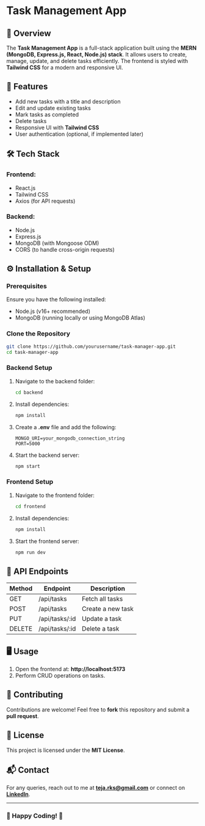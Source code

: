 # Task Management App

## 📌 Overview
The **Task Management App** is a full-stack application built using the **MERN (MongoDB, Express.js, React, Node.js) stack**. It allows users to create, manage, update, and delete tasks efficiently. The frontend is styled with **Tailwind CSS** for a modern and responsive UI.

## 🚀 Features
- Add new tasks with a title and description
- Edit and update existing tasks
- Mark tasks as completed
- Delete tasks
- Responsive UI with **Tailwind CSS**
- User authentication (optional, if implemented later)

## 🛠️ Tech Stack
### Frontend:
- React.js
- Tailwind CSS
- Axios (for API requests)

### Backend:
- Node.js
- Express.js
- MongoDB (with Mongoose ODM)
- CORS (to handle cross-origin requests)

## ⚙️ Installation & Setup
### Prerequisites
Ensure you have the following installed:
- Node.js (v16+ recommended)
- MongoDB (running locally or using MongoDB Atlas)

### Clone the Repository
```sh
git clone https://github.com/yourusername/task-manager-app.git
cd task-manager-app
```

### Backend Setup
1. Navigate to the backend folder:
   ```sh
   cd backend
   ```
2. Install dependencies:
   ```sh
   npm install
   ```
3. Create a **.env** file and add the following:
   ```env
   MONGO_URI=your_mongodb_connection_string
   PORT=5000
   ```
4. Start the backend server:
   ```sh
   npm start
   ```

### Frontend Setup
1. Navigate to the frontend folder:
   ```sh
   cd frontend
   ```
2. Install dependencies:
   ```sh
   npm install
   ```
3. Start the frontend server:
   ```sh
   npm run dev
   ```

## 🔗 API Endpoints
| Method | Endpoint         | Description          |
|--------|-----------------|----------------------|
| GET    | /api/tasks      | Fetch all tasks     |
| POST   | /api/tasks      | Create a new task   |
| PUT    | /api/tasks/:id  | Update a task       |
| DELETE | /api/tasks/:id  | Delete a task       |

## 🖥️ Usage
1. Open the frontend at: **http://localhost:5173**
2. Perform CRUD operations on tasks.

## 🤝 Contributing
Contributions are welcome! Feel free to **fork** this repository and submit a **pull request**.

## 📝 License
This project is licensed under the **MIT License**.

## 📬 Contact
For any queries, reach out to me at **teja.rks@gmail.com** or connect on **[LinkedIn]([https://www.linkedin.com/in/yourprofile](https://www.linkedin.com/in/rks-teja/))**.

---
### 🎯 Happy Coding! 🚀
